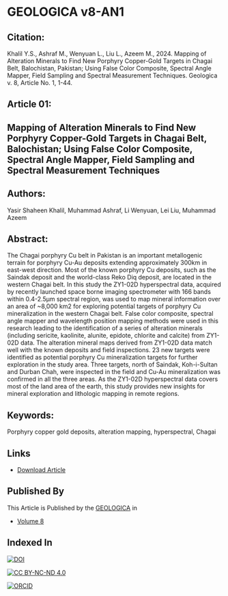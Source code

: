 
# GEOLOGICA v8-AN1

## Citation: 
Khalil Y.S., Ashraf M., Wenyuan L., Liu L., Azeem M., 2024. Mapping of Alteration 
Minerals to Find New Porphyry Copper-Gold Targets in Chagai Belt, Balochistan, 
Pakistan; Using False Color Composite, Spectral Angle Mapper, Field Sampling 
and Spectral Measurement Techniques. Geologica v. 8, Article No. 1, 1-44.

## Article 01: 
## Mapping of Alteration Minerals to Find New Porphyry Copper-Gold Targets in Chagai Belt, Balochistan; Using False Color Composite, Spectral Angle Mapper, Field Sampling and Spectral Measurement Techniques

## Authors: 
Yasir Shaheen Khalil,
Muhammad Ashraf,
Li Wenyuan,
Lei Liu,
Muhammad Azeem

## Abstract: 
The Chagai porphyry Cu belt in Pakistan is an important metallogenic terrain for porphyry Cu-Au deposits extending approximately 300km in east-west direction. Most of the known porphyry Cu deposits, such as the Saindak deposit and the world-class Reko Diq deposit, are located in the western Chagai belt. In this study the ZY1-02D hyperspectral data, acquired by recently launched space borne imaging spectrometer with 166 bands within 0.4-2.5μm spectral region, was used to map mineral information over an area of ~8,000 km2 for exploring potential targets of porphyry Cu mineralization in the western Chagai belt. False color composite, spectral angle mapper and wavelength position mapping methods were used in this research leading to the identification of a series of alteration minerals (including sericite, kaolinite, alunite, epidote, chlorite and calcite) from ZY1-02D data. The alteration mineral maps derived from ZY1-02D data match well with the known deposits and field inspections. 23 new targets were identified as potential porphyry Cu mineralization targets for further exploration in the study area. Three targets, north of Saindak, Koh-i-Sultan and Durban Chah, were inspected in the field and Cu-Au mineralization was confirmed in all the three areas. As the ZY1-02D hyperspectral data covers most of the land area of the earth, this study provides new insights for mineral exploration and lithologic mapping in remote regions.

## Keywords:
Porphyry copper gold deposits, alteration mapping, hyperspectral, Chagai
## Links

- [Download Article](https://geologica.gov.pk/volume8/29/04/2024/mapping-of-alteration-minerals-to-find-new-porphyry-copper-gold-targets-in-chagai-belt-balochistan-using-false-color-composite-spectr-alangle-mapper-field-sampling-and-spectral-measurement-technique/2245/)


## Published By

This Article is Published by the [GEOLOGICA](https://geologica.gov.pk/) in 
- [Volume 8](https://geologica.gov.pk/volume8/)


## Indexed In
[![DOI](https://zenodo.org/badge/799917811.svg)](https://zenodo.org/doi/10.5281/zenodo.11189406)

[![CC BY-NC-ND 4.0](https://img.shields.io/badge/License-CC%20BY--NC--ND%204.0-darkgreen.svg)](https://creativecommons.org/licenses/by-nc-nd/4.0/?ref=chooser-v1)

[![ORCID](https://img.shields.io/badge/ORCID-0009--0009--9318--0541-green.svg)](https://orcid.org/0009-0009-9318-0541)
